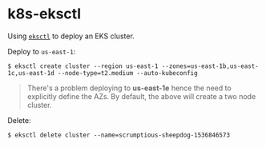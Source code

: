 # k8s-eksctl

Using [`eksctl`](https://github.com/weaveworks/eksctl) to deploy an EKS cluster.

Deploy to `us-east-1`:

```
$ eksctl create cluster --region us-east-1 --zones=us-east-1b,us-east-1c,us-east-1d --node-type=t2.medium --auto-kubeconfig
```

> There's a problem deploying to **us-east-1e** hence the need to explicitly define the AZs. By default, the above will create a two node cluster.

Delete:

```
$ eksctl delete cluster --name=scrumptious-sheepdog-1536846573
```

